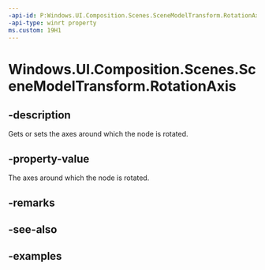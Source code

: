 ```yaml
---
-api-id: P:Windows.UI.Composition.Scenes.SceneModelTransform.RotationAxis
-api-type: winrt property
ms.custom: 19H1
---
```


<!-- Property syntax.
public Vector3 RotationAxis { get;  set; }
-->

# Windows.UI.Composition.Scenes.SceneModelTransform.RotationAxis

## -description

Gets or sets the axes around which the node is rotated.



## -property-value

The axes around which the node is rotated.

## -remarks

## -see-also

## -examples

